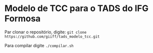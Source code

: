 # Modelo de TCC para o TADS do IFG Formosa

Par clonar o repositório, digite: `git clone https://github.com/giiff/tads_modelo_tcc.git`

Para compilar digite `./compilar.sh`
